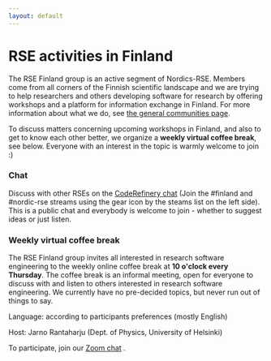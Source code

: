 ```yaml
---
layout: default
---
```


# RSE activities in Finland

The RSE Finland group is an active segment of Nordics-RSE.  Members come from
all corners of the Finnish scientific landscape and we are trying to help
researchers and others developing software for research by offering workshops
and a platform for information exchange in Finland.  For more
information about what we do, see [the general communities
page](/communities/join/).

To discuss matters concerning upcoming workshops in Finland, and also to get to
know each other better, we organize a **weekly virtual coffee break**, see
below. Everyone with an interest in the topic is warmly welcome to join :)


### Chat

Discuss with other RSEs on the [CodeRefinery
chat](https://coderefinery.zulipchat.com) (Join the #finland and
#nordic-rse streams using the gear icon by the steams list on the left side).
This is a public chat and everybody is welcome to join - whether to
suggest ideas or just listen.


### Weekly virtual coffee break

The RSE Finland group invites all interested in research software engineering
to the weekly online coffee break at **10 o'clock every Thursday**.  The coffee
break is an informal meeting, open for everyone to discuss with and listen to
others interested in research software engineering.  We currently have
no pre-decided topics, but never run out of things to say.

Language: according to participants preferences (mostly English)

Host: Jarno Rantaharju (Dept. of Physics, University of Helsinki)

To participate, join our
[Zoom chat](https://helsinki.zoom.us/j/61411443393?pwd=MTlFeFNIWlZMMis0OHhBQVk5N1BYUT09)
.

